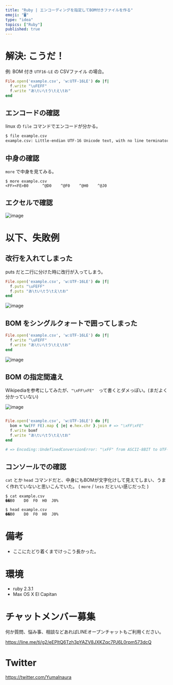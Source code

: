 ```yaml
---
title: "Ruby | エンコーディングを指定してBOM付きファイルを作る"
emoji: "🖥"
type: "idea"
topics: ["Ruby"]
published: true
---
```


# 解決: こうだ！

例: BOM 付き `UTF16-LE` の CSVファイル の場合。

```rb
File.open('example.csv', 'w:UTF-16LE') do |f|
  f.write "\uFEFF"
  f.write "あ\tい\tう\tえ\tお"
end
```

## エンコードの確認

linux の `file` コマンドでエンコードが分かる。

```bash
$ file example.csv
example.csv: Little-endian UTF-16 Unicode text, with no line terminators
```


## 中身の確認

`more` で中身を見てみる。

```
$ more example.csv
<FF><FE>B0      ^@D0    ^@F0    ^@H0    ^@J0
```

## エクセルで確認

![image](https://qiita-image-store.s3.amazonaws.com/0/89618/c3b53c8a-4c62-cafc-d8df-be1f5cf5d670.png)

# 以下、失敗例

## 改行を入れてしまった

puts だと二行に分けた時に改行が入ってしまう。

```rb
File.open('example.csv', 'w:UTF-16LE') do |f|
  f.puts "\uFEFF"
  f.puts "あ\tい\tう\tえ\tお"
end
```

![image](https://qiita-image-store.s3.amazonaws.com/0/89618/0ef45aa8-b983-6aa1-732f-b8c3f926a0a2.png)

## BOM をシングルクォートで囲ってしまった

```rb
File.open('example.csv', 'w:UTF-16LE') do |f|
  f.write "\uFEFF"
  f.write "あ\tい\tう\tえ\tお"
end
```

![image](https://qiita-image-store.s3.amazonaws.com/0/89618/cf1c975d-a89c-cdf9-cec3-e137663f9c33.png)

## BOM の指定間違え

Wikipediaを参考にしてみたが、`"\xFF\xFE"`　って書くとダメっぽい。(まだよく分かっていない)

![image](https://qiita-image-store.s3.amazonaws.com/0/89618/f343034f-04aa-5c00-8b9d-5d127d602988.png)

```rb

File.open('example.csv', 'w:UTF-16LE') do |f|
  bom = %w(FF FE).map { |e| e.hex.chr }.join # => "\xFF\xFE"
  f.write bomf
  f.write "あ\tい\tう\tえ\tお"
end

# => Encoding::UndefinedConversionError: "\xFF" from ASCII-8BIT to UTF-8
```

## コンソールでの確認

`cat` とか `head` コマンドだと、中身にもBOMが文字化けして見えてしまい、うまく作れていないと思いこんでいた。
( `more` / `less` だといい感じだった )

```
$ cat example.csv
��B0	D0	F0	H0	J0% 
```

```
$ head example.csv
��B0	D0	F0	H0	J0%
```

# 備考

- ここにたどり着くまでけっこう長かった。


# 環境

- ruby 2.3.1
- Max OS X El Capitan








<!-- Update From Qiita API -->

# チャットメンバー募集


何か質問、悩み事、相談などあればLINEオープンチャットもご利用ください。

https://line.me/ti/g2/eEPltQ6Tzh3pYAZV8JXKZqc7PJ6L0rpm573dcQ





# Twitter


https://twitter.com/YumaInaura


<!-- Update From Qiita API -->



